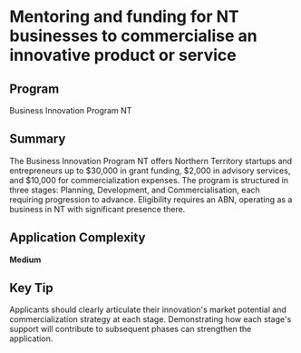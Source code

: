 # Mentoring and funding for NT businesses to commercialise an innovative product or service
  
## Program
Business Innovation Program NT

## Summary
The Business Innovation Program NT offers Northern Territory startups and entrepreneurs up to $30,000 in grant funding, $2,000 in advisory services, and $10,000 for commercialization expenses. The program is structured in three stages: Planning, Development, and Commercialisation, each requiring progression to advance. Eligibility requires an ABN, operating as a business in NT with significant presence there.

## Application Complexity
**Medium**

## Key Tip
Applicants should clearly articulate their innovation's market potential and commercialization strategy at each stage. Demonstrating how each stage's support will contribute to subsequent phases can strengthen the application.
